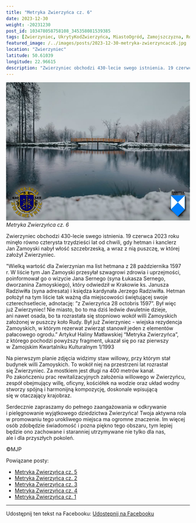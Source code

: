 ```yaml
---
title: "Metryka Zwierzyńca cz. 6"
date: 2023-12-30
weight: -20231230
post_id: 103478058758108_345358081539385
tags: [Zwierzyniec, UkrytyKodZwierzyńca, MiastoOgród, Zamojszczyzna, Roztocze, Lubelskie, villarestituta, turystyka, dziedzictwo, zabytki, krajobrazy, TajemnicePrzeszłości, PodróżeWczasie, MagiczneMiejsce]
featured_image: /../images/posts/2023-12-30-metryka-zwierzyncacz6.jpg
location: "Zwierzyniec"
latitude: 50.61039
longitude: 22.96615
description: "Zwierzyniec obchodzi 430-lecie swego istnienia. 19 czerwca 2023 roku minęło równo czterysta trzydzieści lat od chwili, gdy hetman i kanclerz Jan Zamoy..."
---
```


![Metryka Zwierzyńca cz. 6](/images/posts/2023-12-30-metryka-zwierzyncacz6.jpg)
*Metryka Zwierzyńca cz. 6*

Zwierzyniec obchodzi 430-lecie swego istnienia. 19 czerwca 2023 roku minęło równo czterysta trzydzieści lat od chwili, gdy hetman i kanclerz Jan Zamoyski nabył włość szczebrzeską, a wraz z nią puszczę, w której założył Zwierzyniec.

"Wielką wartość dla Zwierzynian ma list hetmana z 28 października 1597 r. W liście tym Jan Zamoyski przesyłał szwagrowi zdrowia i uprzejmości, poinformował go o wizycie Jana Sernego (syna Łukasza Sernego, dworzanina Zamoyskiego), który odwiedził w Krakowie ks. Janusza Radziwiłła (syna adresata) i księdza kardynała Jerzego Radziwiłła. Hetman położył na tym liście tak ważną dla miejscowości świętującej swoje czterechsetlecie, adnotację: ”z Zwierzyńca 28 octobris 1597”. Był więc już Zwierzyniec! Nie miasto, bo to ma dziś ledwie dwuletnie dzieje, ani nawet osada, bo ta rozrastała się stopniowo wokół willi Zamoyskich założonej w puszczy koło Rudy. Był już Zwierzyniec - wiejska rezydencja Zamoyskich, w którym rezerwat zwierząt stanowił jeden z elementów pałacowego ogrodu.”
Artykuł Haliny Matławskiej “Metryka Zwierzyńca”, z którego pochodzi powyższy fragment, ukazał się po raz pierwszy w Zamojskim Kwartalniku Kulturalnym 1/1993

Na pierwszym planie zdjęcia widzimy staw willowy, przy którym stał budynek willi Zamoyskich. To wokół niej na przestrzeni lat rozrastał się Zwierzyniec. Za mostkiem jest długi na 400 metrów kanał.
Po zakończeniu prac rewitalizacyjnych założenia willowego w Zwierzyńcu, zespół obejmujący willę, oficyny, kościółek na wodzie oraz układ wodny stworzy spójną i harmonijną kompozycję, doskonale wpisującą się w otaczający krajobraz.

Serdecznie zapraszamy do pełnego zaangażowania w odkrywanie i pielęgnowanie wyjątkowego dziedzictwa Zwierzyńca! Twoja aktywna rola w promowaniu tego urokliwego miejsca ma ogromne znaczenie. Im więcej osób zdobędzie świadomość i pozna piękno tego obszaru, tym lepiej będzie ono zachowane i staranniej utrzymywane nie tylko dla nas, ale i dla przyszłych pokoleń.



©MJP

Powiązane posty:
- [Metryka Zwierzyńca cz. 5](/posts/Metryka-Zwierzynca-cz-5)
- [Metryka Zwierzyńca cz. 2](/posts/Metryka-Zwierzynca-cz-2)
- [Metryka Zwierzyńca cz. 3](/posts/Metryka-Zwierzynca-cz-3)
- [Metryka Zwierzyńca cz. 4](/posts/Metryka-Zwierzynca-cz-4)
- [Metryka Zwierzyńca cz. 1](/posts/Metryka-Zwierzynca-cz-1)


---

Udostępnij ten tekst na Facebooku:
[Udostępnij na Facebooku](https://www.facebook.com/sharer/sharer.php?u=https://stowarzyszeniewachniewskiej.pl/posts/Metryka-Zwierzynca-cz-6)

<script type="application/ld+json">
{
  "@context": "https://schema.org",
  "@type": "BlogPosting",
  "headline": "Metryka Zwierzyńca cz. 6",
  "datePublished": "2023-12-30",
  "dateModified": "2023-12-30",
  "author": {
    "@type": "Person",
    "name": "Michał Jan Patyk"
  },
  "publisher": {
    "@type": "Organization",
    "name": "Stowarzyszenie im. Aleksandry Wachniewskiej",
    "logo": {
      "@type": "ImageObject",
      "url": "https://stowarzyszeniewachniewskiej.pl/images/logo/logo.svg"
    }
  },
  "mainEntityOfPage": {
    "@type": "WebPage",
    "@id": "https://stowarzyszeniewachniewskiej.pl/posts/Metryka-Zwierzynca-cz-6"
  },
  "image": {
    "@type": "ImageObject",
    "url": "https://stowarzyszeniewachniewskiej.pl/images/posts/2023-12-30-metryka-zwierzyncacz6.jpg"
  },
  "articleSection": "Dziedzictwo Kulturowe i Zabytki",
  "keywords": "Zwierzyniec, UkrytyKodZwierzyńca, MiastoOgród, Zamojszczyzna, Roztocze, Lubelskie, villarestituta, turystyka, dziedzictwo, zabytki, krajobrazy, TajemnicePrzeszłości, PodróżeWczasie, MagiczneMiejsce",
  "wordCount": 275,
  "articleBody": "Zwierzyniec obchodzi 430-lecie swego istnienia. 19 czerwca 2023 roku minęło równo czterysta trzydzieści lat od chwili, gdy hetman i kanclerz Jan Zamoyski nabył włość szczebrzeską, a wraz z nią puszczę, w której założył Zwierzyniec.\n\n\"Wielką wartość dla Zwierzynian ma list hetmana z 28 października 1597 r. W liście tym Jan Zamoyski przesyłał szwagrowi zdrowia i uprzejmości, poinformował go o wizycie Jana Sernego (syna Łukasza Sernego, dworzanina Zamoyskiego), który odwiedził w Krakowie ks. Janusza Radziwiłła (syna adresata) i księdza kardynała Jerzego Radziwiłła. Hetman położył na tym liście tak ważną dla miejscowości świętującej swoje czterechsetlecie, adnotację: ”z Zwierzyńca 28 octobris 1597”. Był więc już Zwierzyniec! Nie miasto, bo to ma dziś ledwie dwuletnie dzieje, ani nawet osada, bo ta rozrastała się stopniowo wokół willi Zamoyskich założonej w puszczy koło Rudy. Był już Zwierzyniec - wiejska rezydencja Zamoyskich, w którym rezerwat zwierząt stanowił jeden z elementów pałacowego ogrodu.” \nArtykuł Haliny Matławskiej “Metryka Zwierzyńca”, z którego pochodzi powyższy fragment, ukazał się po raz pierwszy w Zamojskim Kwartalniku Kulturalnym 1/1993\n\nNa pierwszym planie zdjęcia widzimy staw willowy, przy którym stał budynek willi Zamoyskich. To wokół niej na przestrzeni lat rozrastał się Zwierzyniec. Za mostkiem jest długi na 400 metrów kanał.\nPo zakończeniu prac rewitalizacyjnych założenia willowego w Zwierzyńcu, zespół obejmujący willę, oficyny, kościółek na wodzie oraz układ wodny stworzy spójną i harmonijną kompozycję, doskonale wpisującą się w otaczający krajobraz.\n\nSerdecznie zapraszamy do pełnego zaangażowania w odkrywanie i pielęgnowanie wyjątkowego dziedzictwa Zwierzyńca! Twoja aktywna rola w promowaniu tego urokliwego miejsca ma ogromne znaczenie. Im więcej osób zdobędzie świadomość i pozna piękno tego obszaru, tym lepiej będzie ono zachowane i staranniej utrzymywane nie tylko dla nas, ale i dla przyszłych pokoleń.\n\n             \n\n©MJP",
  "description": "Odkryj piękno Zwierzyńca i jego zabytki.",
  "copyrightHolder": {
    "@type": "Person",
    "name": "Michał Jan Patyk"
  }
}
</script>
<script type="application/ld+json">
{
  "@context": "https://schema.org",
  "@type": "BreadcrumbList",
  "itemListElement": [
    {
      "@type": "ListItem",
      "position": 1,
      "name": "Home",
      "item": "https://stowarzyszeniewachniewskiej.pl"
    },
    {
      "@type": "ListItem",
      "position": 2,
      "name": "posts",
      "item": "https://stowarzyszeniewachniewskiej.pl/posts"
    },
    {
      "@type": "ListItem",
      "position": 3,
      "name": "Metryka Zwierzyńca cz. 6",
      "item": "https://stowarzyszeniewachniewskiej.pl/posts/Metryka-Zwierzynca-cz-6"
    }
  ]
}
</script>
